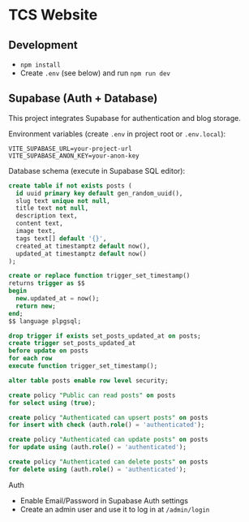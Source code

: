 # TCS Website

## Development

- `npm install`
- Create `.env` (see below) and run `npm run dev`

## Supabase (Auth + Database)

This project integrates Supabase for authentication and blog storage.

Environment variables (create `.env` in project root or `.env.local`):

```
VITE_SUPABASE_URL=your-project-url
VITE_SUPABASE_ANON_KEY=your-anon-key
```

Database schema (execute in Supabase SQL editor):

```sql
create table if not exists posts (
  id uuid primary key default gen_random_uuid(),
  slug text unique not null,
  title text not null,
  description text,
  content text,
  image text,
  tags text[] default '{}',
  created_at timestamptz default now(),
  updated_at timestamptz default now()
);

create or replace function trigger_set_timestamp()
returns trigger as $$
begin
  new.updated_at = now();
  return new;
end;
$$ language plpgsql;

drop trigger if exists set_posts_updated_at on posts;
create trigger set_posts_updated_at
before update on posts
for each row
execute function trigger_set_timestamp();

alter table posts enable row level security;

create policy "Public can read posts" on posts
for select using (true);

create policy "Authenticated can upsert posts" on posts
for insert with check (auth.role() = 'authenticated');

create policy "Authenticated can update posts" on posts
for update using (auth.role() = 'authenticated');

create policy "Authenticated can delete posts" on posts
for delete using (auth.role() = 'authenticated');
```

Auth

- Enable Email/Password in Supabase Auth settings
- Create an admin user and use it to log in at `/admin/login`
